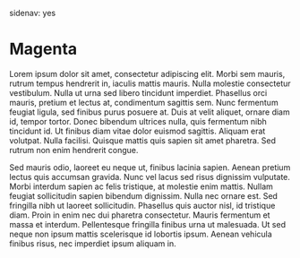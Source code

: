sidenav: yes

# Magenta

Lorem ipsum dolor sit amet, consectetur adipiscing elit. Morbi sem
mauris, rutrum tempus hendrerit in, iaculis mattis mauris. Nulla
molestie consectetur vestibulum. Nulla ut urna sed libero tincidunt
imperdiet. Phasellus orci mauris, pretium et lectus at, condimentum
sagittis sem. Nunc fermentum feugiat ligula, sed finibus purus posuere
at. Duis at velit aliquet, ornare diam id, tempor tortor. Donec
bibendum ultrices nulla, quis fermentum nibh tincidunt id. Ut finibus
diam vitae dolor euismod sagittis. Aliquam erat volutpat. Nulla
facilisi. Quisque mattis quis sapien sit amet pharetra. Sed rutrum non
enim hendrerit congue.

Sed mauris odio, laoreet eu neque ut, finibus lacinia sapien. Aenean
pretium lectus quis accumsan gravida. Nunc vel lacus sed risus
dignissim vulputate. Morbi interdum sapien ac felis tristique, at
molestie enim mattis. Nullam feugiat sollicitudin sapien bibendum
dignissim. Nulla nec ornare est. Sed fringilla nibh ut laoreet
sollicitudin. Phasellus quis auctor nisl, id tristique diam. Proin in
enim nec dui pharetra consectetur. Mauris fermentum et massa et
interdum. Pellentesque fringilla finibus urna ut malesuada. Ut sed
neque non ipsum mattis scelerisque id lobortis ipsum. Aenean vehicula
finibus risus, nec imperdiet ipsum aliquam in.

